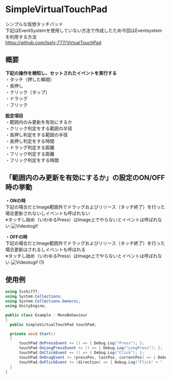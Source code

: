 # SimpleVirtualTouchPad

シンプルな仮想タッチパッド  
下記はEventSystemを使用していない方法で作成したため今回はEventsystemを利用する方法  
https://github.com/Isshi-777/VirtualTouchPad  
  
## 概要
**下記の操作を検知し、セットされたイベントを実行する**  
・タッチ（押した瞬間）  
・長押し  
・クリック（タップ）  
・ドラッグ  
・フリック  
  
**設定項目**  
・範囲内のみ更新を有効にするか  
・クリック判定をする範囲の半径  
・長押し判定をする範囲の半径  
・長押し判定をする時間  
・ドラッグ判定する距離  
・フリック判定する距離  
・フリック判定をする時間  

  ## 「範囲内のみ更新を有効にするか」の設定のON/OFF時の挙動
  **・ONの時**  
  下記の場合だとImage範囲外でドラッグおよびリリース（タッチ終了）を行った場合更新されないしイベントも呼ばれない  
  ※タッチし始め（いわゆるPress）はImage上でやらないとイベントは呼ばれない
  ![Videotogif](https://user-images.githubusercontent.com/36006543/121214154-d13ef080-c8b9-11eb-9925-8d1777b9002f.gif)
  
  **・OFFの時**  
  下記の場合だとImage範囲外でドラッグおよびリリース（タッチ終了）を行った場合更新はされるしイベントも呼ばれる  
  ※タッチし始め（いわゆるPress）はImage上でやらないとイベントは呼ばれない
  ![Videotogif (1)](https://user-images.githubusercontent.com/36006543/121214569-3266c400-c8ba-11eb-8fee-0fd17a353dd6.gif)  
  
  
  ## 使用例
  ```cs
  using Isshi777;
using System.Collections;
using System.Collections.Generic;
using UnityEngine;

public class Example : MonoBehaviour
{
    public SimpleVirtualTouchPad touchPad;

    private void Start()
    {
        touchPad.OnPressEvent += () => { Debug.Log("Press"); };
        touchPad.OnLongPressEvent += () => { Debug.Log("LongPress"); };
        touchPad.OnClickEvent += () => { Debug.Log("Click"); };
        touchPad.OnDragEvent += (pressPos, lastPos, currentPos) => { Debug.Log("Drag" + pressPos + " : " + lastPos + " : " + currentPos); };
        touchPad.OnFlickEvent += (direction) => { Debug.Log("Flick" + " : " + direction); }; 
    }
}
  ```
